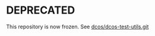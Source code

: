 # DEPRECATED

This repository is now frozen. See [dcos/dcos-test-utils.git](https://github.com/dcos/dcos-test-utils)
